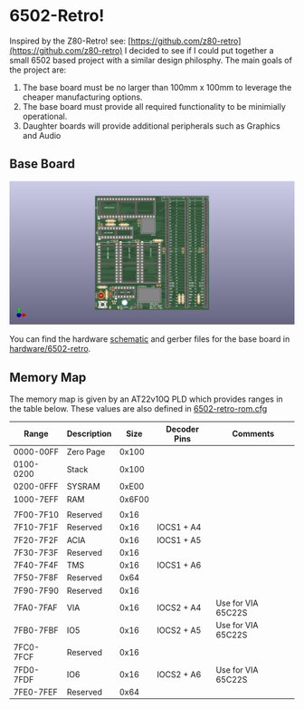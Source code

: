 # 6502-Retro!

Inspired by the Z80-Retro! see: [https://github.com/z80-retro](https://github.com/z80-retro)
I decided to see if I could put together a small 6502 based project with a similar
design philosphy.  The main goals of the project are:

1. The base board must be no larger than 100mm x 100mm to leverage the cheaper
    manufacturing options.
2. The base board must provide all required functionality to be minimially operational.
3. Daughter boards will provide additional peripherals such as Graphics and Audio

## Base Board

![Base Board](./hardware/6502-retro/6502-retro.jpg)

You can find the hardware 
[schematic](./hardware/6502-retro/6502-retro.pdf) and gerber files for the base 
board in [hardware/6502-retro](./hardware/6502-retro/).

## Memory Map

The memory map is given by an AT22v10Q PLD which provides ranges in the table below.  These values are also defined in [6502-retro-rom.cfg](./software/6502-retro-rom.cfg)

|Range     |Description |Size   | Decoder Pins| Comments
|---       |---         |---    |---          |---
|0000-00FF |Zero Page   |0x100  |             |
|0100-0200 |Stack       |0x100  |             |
|0200-0FFF |SYSRAM      |0xE00  |             |
|1000-7EFF |RAM         |0x6F00 |             |
|          |            |       |             |
|7F00-7F10 |Reserved    |0x16   |             |
|7F10-7F1F |Reserved    |0x16   | IOCS1 + A4  |
|7F20-7F2F |ACIA        |0x16   | IOCS1 + A5  |
|7F30-7F3F |Reserved    |0x16   |             |
|7F40-7F4F |TMS         |0x16   | IOCS1 + A6  |
|7F50-7F8F |Reserved    |0x64   |             |
|7F90-7F90 |Reserved    |0x16   |             |
|7FA0-7FAF |VIA         |0x16   | IOCS2 + A4  | Use for VIA 65C22S
|7FB0-7FBF |IO5         |0x16   | IOCS2 + A5  | Use for VIA 65C22S
|7FC0-7FCF |Reserved    |0x16   |             |
|7FD0-7FDF |IO6         |0x16   | IOCS2 + A6  | Use for VIA 65C22S
|7FE0-7FEF |Reserved    |0x64   |             |
